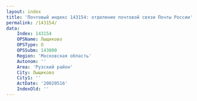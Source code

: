 ```yaml
---
layout: index
title: 'Почтовый индекс 143154: отделение почтовой связи Почты России'
permalink: /143154/
data:
    Index: 143154
    OPSName: Лыщиково
    OPSType: О
    OPSSubm: 143000
    Region: 'Московская область'
    Autonom: ''
    Area: 'Рузский район'
    City: Лыщиково
    City1: ''
    ActDate: '20020516'
    IndexOld: ''
---
```


